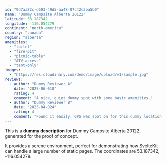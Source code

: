 ```yaml
---
id: "9d7aa82c-d503-49d5-aa48-07c42c3ba5b0"
name: "Dummy Campsite Alberta 20122"
latitude: 53.187342
longitude: -116.054279
continent: "north-america"
country: "canada"
region: "alberta"
amenities:
  - "toilet"
  - "fire-pit"
  - "picnic-table"
  - "ATV-access"
  - "tent-only"
images:
  - "https://res.cloudinary.com/demo/image/upload/v1/sample.jpg"
reviews:
  - author: "Dummy Reviewer A"
    date: "2025-06-018"
    rating: 4
    comment: "A nice, quiet dummy spot with some basic amenities."
  - author: "Dummy Reviewer B"
    date: "2025-04-024"
    rating: 4
    comment: "Found it easily. GPS was spot on for this dummy location."
---
```


This is a **dummy description** for Dummy Campsite Alberta 20122, generated for the proof of concept.

It provides a serene environment, perfect for demonstrating how SvelteKit can handle a large number of static pages. The coordinates are 53.187342, -116.054279.
